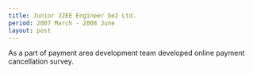 ```yaml
---
title: Junior J2EE Engineer be2 Ltd.
period: 2007 March - 2008 June
layout: post
---
```

<div class="sub">
	As a part of payment area development team developed online payment cancellation survey.
</div>